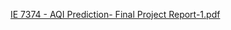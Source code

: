 [IE 7374 - AQI Prediction- Final Project Report-1.pdf](https://github.com/Ayush210895/Beijing-AQI-Prediction/files/9805538/IE.7374.-.AQI.Prediction-.Final.Project.Report-1.pdf)

